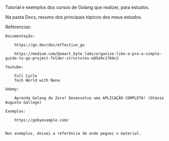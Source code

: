 Tutorial e exemplos dos cursos de Golang que realizei, para estudos.

Na pasta Docs, resumo dos principais tópicos dos meus estudos.

Referencias:

    Documentação: 
    
        https://go.dev/doc/effective_go
        
        https://medium.com/@smart_byte_labs/organize-like-a-pro-a-simple-guide-to-go-project-folder-structures-e85e9c1769c2

    Youtube: 
    
        Full Cycle
        Tech World with Nana

    Udemy:

        Aprenda Golang do Zero! Desenvolva uma APLICAÇÃO COMPLETA! (Otávio Augusto Gallego)

    Exemplos:

        https://gobyexample.com/


    Nos exemplos, deixei a referência de onde peguei o material.
